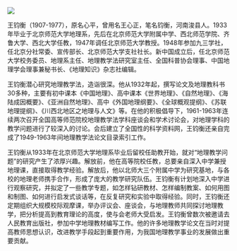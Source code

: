 ![](https://s2.loli.net/2022/09/02/95TIu1ZoSBA8Ehw.png)

王钧衡（1907-1977），原名心平，曾用名王心正，笔名钧衡，河南浚县人。1933年毕业于北京师范大学地理系，先后在北京师范大学附属中学、西北师范学院、齐鲁大学、西北大学任教，1947年调任北京师范大学教授。1948年参加九三学社，任北京分社常委、宣传部长、北京师范大学支社社长。新中国成立后，任北京师范大学校务委员、地理系主任、地理教学法研究室主任、全国科普协会理事、中国地理学会理事兼秘书长、《地理知识》杂志社编辑。

王钧衡潜心研究地理教学法，造诣很深。他从1932年起，撰写论文及地理教科书30多种，主要有初中课本《中国地理》、高中课本《世界地理》、《自然地理》、《海陆成因概要》、《亚洲自然地理》、高中《外国地理纲要》、《全球概观提纲》、《苏联地理提纲》、《川西北地区之地理与人文》等。在他的积极倡导下，1961-1963年连续两次召开全国高等师范院校地理教学法学科座谈会和学术讨论会，对地理学科的教学问题进行了较深入的讨论。会后建立了全国性的科学资料网，王钧衡还亲自完成了1949-1963年间地理教学法论文目录索引工作。

王钧衡从1933年在北京师范大学地理系毕业后留校任助教开始，就对“地理教学问题”的研究产生了浓厚兴趣。解放前，他在高等院校任教，总要亲自深入中学兼授地理课，直接取得教学经验。解放后，他以北师大三个附属中学为研究基地，与各校的地理老师携手合作，形成了庞大的教学研究队伍。王钧衡有计划地深入中学进行观察研究，并拟定了一些教学专题，如怎样钻研教材、怎样编制教案、如何用图和制图、如何进行启发式谈话等，在反复研究和实验中取得经验。同时，王钧衡还定期组织大规模校际观摩课，举办评议会、座谈会，与地理教师共同探讨地理教学，把分析提高到教育理论的高度，使与会老师大受启发。王钧衡曾数次被邀请去人民教育出版社，参加中学地理教材编写工作。他的许多地理教学论文在当时对提高教师思想认识，改进教学手段起到重要作用，为我国地理教学事业的发展做出重要贡献。